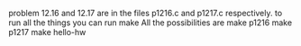 problem 12.16 and 12.17 are in the files p1216.c and p1217.c respectively.
to run all the things you can run 
	make
All the possibilities are
	make p1216
	make p1217
	make hello-hw

